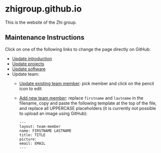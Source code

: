 zhigroup.github.io
==================

This is the website of the Zhi group.

Maintenance Instructions
------------------------

Click on one of the following links to change the page directly on GitHub:

- [Update introduction](https://github.com/ZhiGroup/zhigroup.github.io/edit/master/_includes/introduction.md)
- [Update projects](https://github.com/ZhiGroup/zhigroup.github.io/edit/master/_includes/projects.md)
- [Update software](https://github.com/ZhiGroup/zhigroup.github.io/edit/master/_includes/software.md)
- Update team:
    - [Update existing team member](https://github.com/ZhiGroup/zhigroup.github.io/tree/master/_team): pick member and click on the pencil icon to edit
    - [Add new team member](https://github.com/ZhiGroup/zhigroup.github.io/new/master/_team?filename=firstname-lastname.md): replace `firstname` and `lastname` in the filename, copy and paste the following template at the top of the file, and replace all UPPERCASE placeholders (it is currently not possible to upload an image using GitHub):

        ```
        ---
        layout: team-member
        name: FIRSTNAME LASTNAME
        title: TITLE
        picture: 
        email: EMAIL
        ---
        ```
